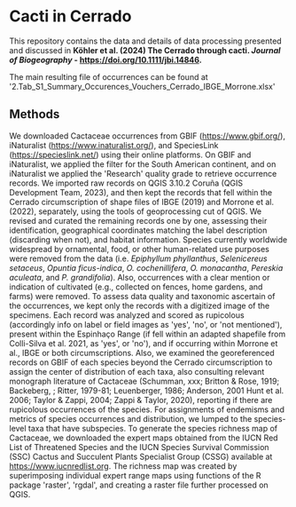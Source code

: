# Cacti in Cerrado

This repository contains the data and details of data processing presented and discussed in **Köhler et al. (2024) The Cerrado through cacti. _Journal of Biogeography_ - https://doi.org/10.1111/jbi.14846.**

The main resulting file of occurrences can be found at '2.Tab_S1_Summary_Occurences_Vouchers_Cerrado_IBGE_Morrone.xlsx'


## Methods
We downloaded Cactaceae occurrences from GBIF (https://www.gbif.org/), iNaturalist (https://www.inaturalist.org/), and SpeciesLink (https://specieslink.net/) using their online platforms. On GBIF and iNaturalist, we applied the filter for the South American continent, and on iNaturalist we applied the 'Research' quality grade to retrieve occurrence records. We imported raw records on QGIS 3.10.2 Coruña (QGIS Development Team, 2023), and then kept the records that fell within the Cerrado circumscription of shape files of IBGE (2019) and Morrone et al. (2022), separately, using the tools of geoprocessing cut of QGIS. We revised and curated the remaining records one by one, assessing their identification, geographical coordinates matching the label description (discarding when not), and habitat information. Species currently worldwide widespread by ornamental, food, or other human-related use purposes were removed from the data (i.e. _Epiphyllum phyllanthus_, _Selenicereus setaceus_, _Opuntia ficus-indica_, _O. cochenillifera_, _O. monacantha_, _Pereskia aculeata_, and _P. grandifolia_). Also, occurrences with a clear mention or indication of cultivated (e.g., collected on fences, home gardens, and farms) were removed. To assess data quality and taxonomic ascertain of the occurrences, we kept only the records with a digitized image of the specimens. Each record was analyzed and scored as rupicolous (accordingly info on label or field images as 'yes', 'no', or 'not mentioned'), present within the Espinhaço Range (if fell within an adapted shapefile from Colli-Silva et al. 2021, as 'yes', or 'no'), and if occurring within Morrone et al., IBGE or both circumscriptions. Also, we examined the georeferenced records on GBIF of each species beyond the Cerrado circumscription to assign the center of distribution of each taxa, also consulting relevant monograph literature of Cactaceae (Schumman, xxx; Britton & Rose, 1919; Backeberg, ; Ritter, 1979-81; Leuenberger, 1986; Anderson, 2001 Hunt et al. 2006; Taylor & Zappi, 2004; Zappi & Taylor, 2020),  reporting if there are rupicolous occurrences of the species. For assignments of endemisms and metrics of species occurrences and distribution, we lumped to the species-level taxa that have subspecies. To generate the species richness map of Cactaceae, we downloaded the expert maps obtained from the IUCN Red List of Threatened Species and the IUCN Species Survival Commission (SSC) Cactus and Succulent Plants Specialist Group (CSSG) available at https://www.iucnredlist.org. The richness map was created by superimposing individual expert range maps using functions of the R package 'raster', 'rgdal', and creating a raster file further processed on QGIS.
